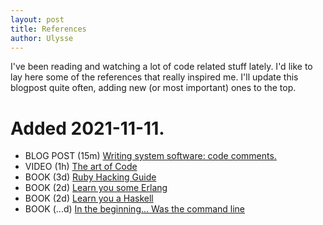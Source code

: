 ```yaml
---
layout: post
title: References
author: Ulysse
---
```


I've been reading and watching a lot of code related stuff
lately. I'd like to lay here some of the references that
really inspired me. I'll update this blogpost quite often,
adding new (or most important) ones to the top.


# Added 2021-11-11.

- BLOG POST (15m) [Writing system software: code comments.](http://antirez.com/news/124)
- VIDEO (1h) [The art of Code](https://www.youtube.com/watch?v=6avJHaC3C2U)
- BOOK (3d) [Ruby Hacking Guide](https://git.io/ruby-hacking)
- BOOK (2d) [Learn you some Erlang](https://learnyousomeerlang.com/)
- BOOK (2d) [Learn you a Haskell](http://learnyouahaskell.com/)
- BOOK (...d) [In the beginning... Was the command line](https://booksvooks.com/fullbook/in-the-beginningwas-the-command-line-pdf-1.html?page=1)
